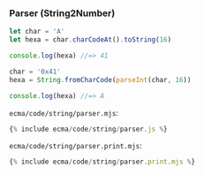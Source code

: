 ### Parser (String2Number)

```js
let char = 'A'
let hexa = char.charCodeAt().toString(16)

console.log(hexa) //=> 41

char = '0x41'
hexa = String.fromCharCode(parseInt(char, 16))

console.log(hexa) //=> A
```

`ecma/code/string/parser.mjs`:
```js
{% include ecma/code/string/parser.js %}
```

`ecma/code/string/parser.print.mjs`:
```js
{% include ecma/code/string/parser.print.mjs %}
```
